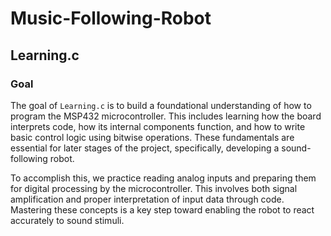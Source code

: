 # Music-Following-Robot
## Learning.c
### Goal 
The goal of `Learning.c` is to build a foundational understanding of how to program the MSP432 microcontroller. This includes learning how the board interprets code, how its internal components function, and how to write basic control logic using bitwise operations. These fundamentals are essential for later stages of the project, specifically, developing a sound-following robot.

To accomplish this, we practice reading analog inputs and preparing them for digital processing by the microcontroller. This involves both signal amplification and proper interpretation of input data through code. Mastering these concepts is a key step toward enabling the robot to react accurately to sound stimuli.
